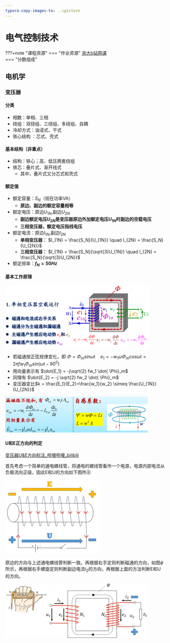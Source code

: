 ```yaml
---
typora-copy-images-to: ..\picture
---
```


# 电气控制技术

???+note "课程资源"
    === "作业资源"
       [浙大b站网课](https://www.bilibili.com/video/BV1m54y1k7Vg/?spm_id_from=333.999.0.0&vd_source=ace17a48ec1787387c4c8d582e6808cb)<br>
    === "分数组成"

## 电机学



### 变压器

#### 分类

- 相数：单相、三相
- 绕组：双绕组、三绕组、多绕组、自耦
- 冷却方式：油浸式、干式
- 铁心结构 ：芯式、壳式

#### 基本结构（非重点）

- 结构：铁心；高、低压两套绕组
- 铁芯：叠片式、渐开线式
  - 其中，叠片式又分芯式和壳式

#### 额定值

- 额定容量：$S_N$（视在功率VA）
  - **原边、副边的额定容量相等**
- 额定电压：原边$U_{1N}$,副边$U_{2N}$
  - **副边额定电压$U_{2N}$是变压器原边外加额定电压$U_{1N}$时副边的空载电压**
  - **三相变压器，额定电压指线电压**
- 额定电流：原边$I_{1N}$,副边$I_{2N}$
  - **单相变压器：** $I_{1N} = \frac{S_N}{U_{1N}}  \quad I_{2N} = \frac{S_N}{U_{2N}}$
  - **三相变压器：** $I_{1N} = \frac{S_N}{\sqrt{3}U_{1N}} \quad I_{2N} = \frac{S_N}{\sqrt{3}U_{2N}}$
- 额定频率：**$f_N = 50Hz$**

#### 基本工作原理



![image-20240922161455363](../picture/image-20240922161455363.png)

- 若磁通按正弦规律变化，即 $\Phi = \Phi_msin\omega t \quad e_1 = -w_1 \omega \Phi_m cos\omega t = 2 \pi fw_1 \Phi_m sin(\omega t -90^0)$
- 用向量表示有 $\dot{E_1}  = -j\sqrt{2} fw_1 \dot{ \Phi}_m$
- 同理有 $\dot{E_2}  = -j \sqrt{2} fw_2 \dot{ \Phi}_m$
- 变压器变比$k = \frac{E_1}{E_2}=\frac{w_1}{w_2} \simeq  \frac{U_{1N}}{U_{2N}}$

![image-20240922162307745](../picture/image-20240922162307745.png)

#### U和E正方向的判定

[变压器U&E方向标注_哔哩哔哩_bilibili](https://www.bilibili.com/video/BV1bj411x7VN/?spm_id_from=333.337.search-card.all.click&vd_source=ace17a48ec1787387c4c8d582e6808cb)

首先考虑一个简单的通电螺线管，将通电的螺线管看作一个电源，电源内部电流从负极流向正级，因此E和U的方向如下图所示

![image-20240922152355131](../picture/image-20240922152355131.png)

原边的方向与上述通电螺线管判断一致。再根据右手定则判断磁通的方向，如图$\phi$所示，再根据右手螺旋定则判断副边电流$i_2$的方向，再根据上面的方法判断E和U的方向。

![image-20240922155350376](../picture/image-20240922155350376.png)






